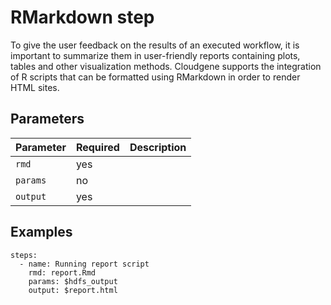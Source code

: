 # RMarkdown step

To give the user feedback on the results of an executed workflow, it is important to summarize them in user-friendly reports containing plots, tables and other visualization methods. Cloudgene supports the integration of R scripts that can be formatted using RMarkdown in order to render HTML sites.

## Parameters

| Parameter | Required | Description |
| --- | --- | --- |
| `rmd` | yes |  |
| `params` | no |  |
| `output` | yes |  |

## Examples

    steps:
      - name: Running report script
        rmd: report.Rmd
        params: $hdfs_output
        output: $report.html
